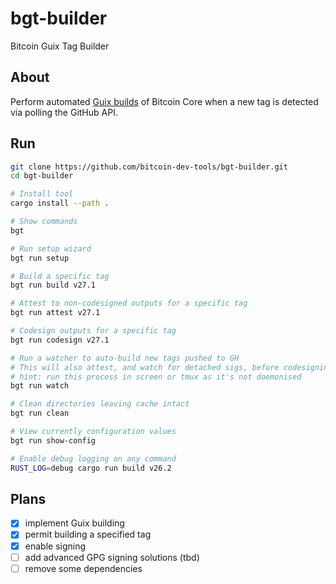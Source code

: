 # bgt-builder

Bitcoin Guix Tag Builder

## About

Perform automated [Guix builds](https://github.com/bitcoin/bitcoin/blob/master/contrib/guix/README.md) of Bitcoin Core when a new tag is detected via polling the GitHub API.

## Run

```bash
git clone https://github.com/bitcoin-dev-tools/bgt-builder.git
cd bgt-builder

# Install tool
cargo install --path .

# Show commands
bgt

# Run setup wizard
bgt run setup

# Build a specific tag
bgt run build v27.1

# Attest to non-codesigned outputs for a specific tag
bgt run attest v27.1

# Codesign outputs for a specific tag
bgt run codesign v27.1

# Run a watcher to auto-build new tags pushed to GH
# This will also attest, and watch for detached sigs, before codesigning
# hint: run this process in screen or tmux as it's not daemonised
bgt run watch

# Clean directories leaving cache intact
bgt run clean

# View currently configuration values
bgt run show-config

# Enable debug logging on any command
RUST_LOG=debug cargo run build v26.2
```

## Plans

- [x] implement Guix building
- [x] permit building a specified tag
- [x] enable signing
- [ ] add advanced GPG signing solutions (tbd)
- [ ] remove some dependencies
